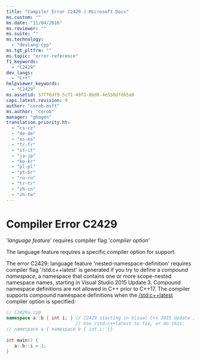 ```yaml
---
title: "Compiler Error C2429 | Microsoft Docs"
ms.custom: ""
ms.date: "11/04/2016"
ms.reviewer: ""
ms.suite: ""
ms.technology: 
  - "devlang-cpp"
ms.tgt_pltfrm: ""
ms.topic: "error-reference"
f1_keywords: 
  - "C2429"
dev_langs: 
  - "C++"
helpviewer_keywords: 
  - "C2429"
ms.assetid: 57ff6df9-5cf1-49f3-8bd8-4e550dfd65a0
caps.latest.revision: 9
author: "corob-msft"
ms.author: "corob"
manager: "ghogen"
translation.priority.ht: 
  - "cs-cz"
  - "de-de"
  - "es-es"
  - "fr-fr"
  - "it-it"
  - "ja-jp"
  - "ko-kr"
  - "pl-pl"
  - "pt-br"
  - "ru-ru"
  - "tr-tr"
  - "zh-cn"
  - "zh-tw"
---
```

# Compiler Error C2429
'*language feature*' requires compiler flag '*compiler option*'  
  
The language feature requires a specific compiler option for support.  
  
The error C2429: language feature 'nested-namespace-definition' requires compiler flag '/std:c++latest' is generated if you try to define a *compound namespace*, a namespace that contains one or more scope-nested namespace names, starting in Visual Studio 2015 Update 3. Compound namespace definitions are not allowed in C++ prior to C++17. The compiler supports compound namespace definitions when the [/std:c++latest](../../build/reference/std-specify-language-standard-version.md) compiler option is specified:  
```cpp  
// C2429a.cpp  
namespace a::b { int i; } // C2429 starting in Visual C++ 2015 Update 3.  
                          // Use /std:c++latest to fix, or do this:  
// namespace a { namespace b { int i; }}  
  
int main() {  
   a::b::i = 2;  
}  
```  
